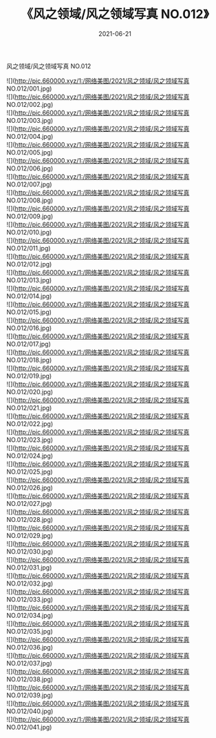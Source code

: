 ﻿---
layout: post
title:  《风之领域/风之领域写真 NO.012》
date:   2021-06-21
img: http://pic.660000.xyz/1:/网络美图/2021/风之领域/风之领域写真 NO.012/000.jpg
categories: [美女, 清纯, 唯美]
---

风之领域/风之领域写真 NO.012

 ![](http://pic.660000.xyz/1:/网络美图/2021/风之领域/风之领域写真 NO.012/001.jpg) <br>![](http://pic.660000.xyz/1:/网络美图/2021/风之领域/风之领域写真 NO.012/002.jpg) <br>![](http://pic.660000.xyz/1:/网络美图/2021/风之领域/风之领域写真 NO.012/003.jpg) <br>![](http://pic.660000.xyz/1:/网络美图/2021/风之领域/风之领域写真 NO.012/004.jpg) <br>![](http://pic.660000.xyz/1:/网络美图/2021/风之领域/风之领域写真 NO.012/005.jpg) <br>![](http://pic.660000.xyz/1:/网络美图/2021/风之领域/风之领域写真 NO.012/006.jpg) <br>![](http://pic.660000.xyz/1:/网络美图/2021/风之领域/风之领域写真 NO.012/007.jpg) <br>![](http://pic.660000.xyz/1:/网络美图/2021/风之领域/风之领域写真 NO.012/008.jpg) <br>![](http://pic.660000.xyz/1:/网络美图/2021/风之领域/风之领域写真 NO.012/009.jpg) <br>![](http://pic.660000.xyz/1:/网络美图/2021/风之领域/风之领域写真 NO.012/010.jpg) <br>![](http://pic.660000.xyz/1:/网络美图/2021/风之领域/风之领域写真 NO.012/011.jpg) <br>![](http://pic.660000.xyz/1:/网络美图/2021/风之领域/风之领域写真 NO.012/012.jpg) <br>![](http://pic.660000.xyz/1:/网络美图/2021/风之领域/风之领域写真 NO.012/013.jpg) <br>![](http://pic.660000.xyz/1:/网络美图/2021/风之领域/风之领域写真 NO.012/014.jpg) <br>![](http://pic.660000.xyz/1:/网络美图/2021/风之领域/风之领域写真 NO.012/015.jpg) <br>![](http://pic.660000.xyz/1:/网络美图/2021/风之领域/风之领域写真 NO.012/016.jpg) <br>![](http://pic.660000.xyz/1:/网络美图/2021/风之领域/风之领域写真 NO.012/017.jpg) <br>![](http://pic.660000.xyz/1:/网络美图/2021/风之领域/风之领域写真 NO.012/018.jpg) <br>![](http://pic.660000.xyz/1:/网络美图/2021/风之领域/风之领域写真 NO.012/019.jpg) <br>![](http://pic.660000.xyz/1:/网络美图/2021/风之领域/风之领域写真 NO.012/020.jpg) <br>![](http://pic.660000.xyz/1:/网络美图/2021/风之领域/风之领域写真 NO.012/021.jpg) <br>![](http://pic.660000.xyz/1:/网络美图/2021/风之领域/风之领域写真 NO.012/022.jpg) <br>![](http://pic.660000.xyz/1:/网络美图/2021/风之领域/风之领域写真 NO.012/023.jpg) <br>![](http://pic.660000.xyz/1:/网络美图/2021/风之领域/风之领域写真 NO.012/024.jpg) <br>![](http://pic.660000.xyz/1:/网络美图/2021/风之领域/风之领域写真 NO.012/025.jpg) <br>![](http://pic.660000.xyz/1:/网络美图/2021/风之领域/风之领域写真 NO.012/026.jpg) <br>![](http://pic.660000.xyz/1:/网络美图/2021/风之领域/风之领域写真 NO.012/027.jpg) <br>![](http://pic.660000.xyz/1:/网络美图/2021/风之领域/风之领域写真 NO.012/028.jpg) <br>![](http://pic.660000.xyz/1:/网络美图/2021/风之领域/风之领域写真 NO.012/029.jpg) <br>![](http://pic.660000.xyz/1:/网络美图/2021/风之领域/风之领域写真 NO.012/030.jpg) <br>![](http://pic.660000.xyz/1:/网络美图/2021/风之领域/风之领域写真 NO.012/031.jpg) <br>![](http://pic.660000.xyz/1:/网络美图/2021/风之领域/风之领域写真 NO.012/032.jpg) <br>![](http://pic.660000.xyz/1:/网络美图/2021/风之领域/风之领域写真 NO.012/033.jpg) <br>![](http://pic.660000.xyz/1:/网络美图/2021/风之领域/风之领域写真 NO.012/034.jpg) <br>![](http://pic.660000.xyz/1:/网络美图/2021/风之领域/风之领域写真 NO.012/035.jpg) <br>![](http://pic.660000.xyz/1:/网络美图/2021/风之领域/风之领域写真 NO.012/036.jpg) <br>![](http://pic.660000.xyz/1:/网络美图/2021/风之领域/风之领域写真 NO.012/037.jpg) <br>![](http://pic.660000.xyz/1:/网络美图/2021/风之领域/风之领域写真 NO.012/038.jpg) <br>![](http://pic.660000.xyz/1:/网络美图/2021/风之领域/风之领域写真 NO.012/039.jpg) <br>![](http://pic.660000.xyz/1:/网络美图/2021/风之领域/风之领域写真 NO.012/040.jpg) <br>![](http://pic.660000.xyz/1:/网络美图/2021/风之领域/风之领域写真 NO.012/041.jpg) <br>